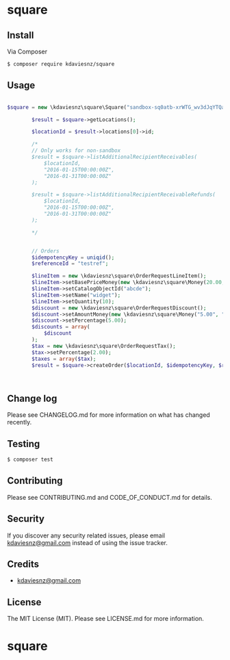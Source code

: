 # square

## Install

Via Composer

``` bash
$ composer require kdaviesnz/square
```

## Usage

``` php

$square = new \kdaviesnz\square\Square("sandbox-sq0atb-xrWTG_wv3dJqYTQaTKgovw");

		$result = $square->getLocations();

		$locationId = $result->locations[0]->id;

		/*
		// Only works for non-sandbox
		$result = $square->listAdditionalRecipientReceivables(
			$locationId,
			"2016-01-15T00:00:00Z",
			"2016-01-31T00:00:00Z"
		);

		$result = $square->listAdditionalRecipientReceivableRefunds(
			$locationId,
			"2016-01-15T00:00:00Z",
			"2016-01-31T00:00:00Z"
		);

		*/


		// Orders
		$idempotencyKey = uniqid();
		$referenceId = "testref";

		$lineItem = new \kdaviesnz\square\OrderRequestLineItem();
		$lineItem->setBasePriceMoney(new \kdaviesnz\square\Money(20.00, "USD"));
		$lineItem->setCatalogObjectId("abcde");
		$lineItem->setName("widget");
		$lineItem->setQuantity(10);
		$discount = new \kdaviesnz\square\OrderRequestDiscount();
		$discount->setAmountMoney(new \kdaviesnz\square\Money("5.00", "USD"));
		$discount->setPercentage(5.00);
		$discounts = array(
			$discount
		);
		$tax = new \kdaviesnz\square\OrderRequestTax();
		$tax->setPercentage(2.00);
		$taxes = array($tax);
		$result = $square->createOrder($locationId, $idempotencyKey, $referenceId, array($lineItem), $taxes, $discounts);




```

## Change log

Please see CHANGELOG.md for more information on what has changed recently.

## Testing

``` bash
$ composer test
```

## Contributing

Please see CONTRIBUTING.md and CODE_OF_CONDUCT.md for details.

## Security

If you discover any security related issues, please email kdaviesnz@gmail.com instead of using the issue tracker.

## Credits

- kdaviesnz@gmail.com

## License

The MIT License (MIT). Please see LICENSE.md for more information.

# square
